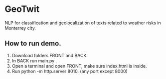 # GeoTwit
NLP for classification and geolocalization of texts related to weather risks in Monterrey city. 

## How to run demo. 
1. Download folders FRONT and BACK.
2. In BACK run main.py .
3. Open a terminal and open FRONT, make sure index.html is inside.
4. Run python -m http.server 8010. (any port except 8000)
